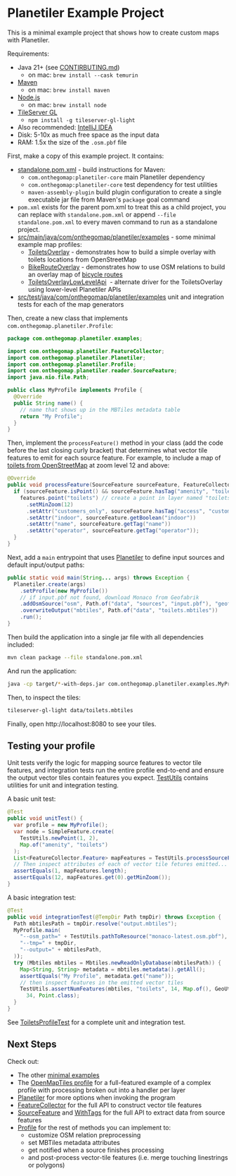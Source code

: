 # Planetiler Example Project

This is a minimal example project that shows how to create custom maps with Planetiler.

Requirements:

- Java 21+ (see [CONTIRBUTING.md](../CONTRIBUTING.md))
  - on mac: `brew install --cask temurin`
- [Maven](https://maven.apache.org/install.html)
  - on mac: `brew install maven`
- [Node.js](https://nodejs.org/en/download/)
  - on mac: `brew install node`
- [TileServer GL](https://github.com/maptiler/tileserver-gl)
  - `npm install -g tileserver-gl-light`
- Also recommended: [IntelliJ IDEA](https://www.jetbrains.com/help/idea/installation-guide.html)
- Disk: 5-10x as much free space as the input data
- RAM: 1.5x the size of the `.osm.pbf` file

First, make a copy of this example project. It contains:

- [standalone.pom.xml](./standalone.pom.xml) - build instructions for Maven:
  - `com.onthegomap:planetiler-core` main Planetiler dependency
  - `com.onthegomap:planetiler-core` test dependency for test utilities
  - `maven-assembly-plugin` build plugin configuration to create a single executable jar file from Maven's `package`
    goal command
- `pom.xml` exists for the parent pom.xml to treat this as a child project, you can replace with `standalone.pom.xml`
  or append `--file standalone.pom.xml` to every maven command to run as a standalone project.
- [src/main/java/com/onthegomap/planetiler/examples](src/main/java/com/onthegomap/planetiler/examples) - some minimal
  example map profiles:
  - [ToiletsOverlay](src/main/java/com/onthegomap/planetiler/examples/ToiletsOverlay.java) - demonstrates how to build a
    simple overlay with toilets locations from OpenStreetMap
  - [BikeRouteOverlay](src/main/java/com/onthegomap/planetiler/examples/BikeRouteOverlay.java) - demonstrates how to use
    OSM relations to build an overlay map of [bicycle routes](https://wiki.openstreetmap.org/wiki/Tag:route=bicycle)
  - [ToiletsOverlayLowLevelApi](src/main/java/com/onthegomap/planetiler/examples/ToiletsOverlayLowLevelApi.java)
    &nbsp;- alternate driver for the ToiletsOverlay using lower-level Planetiler APIs
- [src/test/java/com/onthegomap/planetiler/examples](src/main/java/com/onthegomap/planetiler/examples)
  unit and integration tests for each of the map generators

Then, create a new class that implements `com.onthegomap.planetiler.Profile`:

```java
package com.onthegomap.planetiler.examples;

import com.onthegomap.planetiler.FeatureCollector;
import com.onthegomap.planetiler.Planetiler;
import com.onthegomap.planetiler.Profile;
import com.onthegomap.planetiler.reader.SourceFeature;
import java.nio.file.Path;

public class MyProfile implements Profile {
  @Override
  public String name() {
    // name that shows up in the MBTiles metadata table
    return "My Profile";
  }
}
```

Then, implement the `processFeature()` method in your class (add the code before the last closing curly bracket)
that determines what vector tile features to emit for each source feature.
For example, to include a map of [toilets from OpenStreetMap](https://wiki.openstreetmap.org/wiki/Tag:amenity=toilets)
at zoom level 12 and above:

```java
@Override
public void processFeature(SourceFeature sourceFeature, FeatureCollector features) {
  if (sourceFeature.isPoint() && sourceFeature.hasTag("amenity", "toilets")) {
    features.point("toilets") // create a point in layer named "toilets"
      .setMinZoom(12)
      .setAttr("customers_only", sourceFeature.hasTag("access", "customers"))
      .setAttr("indoor", sourceFeature.getBoolean("indoor"))
      .setAttr("name", sourceFeature.getTag("name"))
      .setAttr("operator", sourceFeature.getTag("operator"));
  }
}
```

Next, add a `main` entrypoint that
uses [Planetiler](../planetiler-core/src/main/java/com/onthegomap/planetiler/Planetiler.java) to define input sources
and default input/output paths:

```java
public static void main(String... args) throws Exception {
  Planetiler.create(args)
    .setProfile(new MyProfile())
    // if input.pbf not found, download Monaco from Geofabrik
    .addOsmSource("osm", Path.of("data", "sources", "input.pbf"), "geofabrik:monaco")
    .overwriteOutput("mbtiles", Path.of("data", "toilets.mbtiles"))
    .run();
}
```

Then build the application into a single jar file with all dependencies included:

```bash
mvn clean package --file standalone.pom.xml
```

And run the application:

```bash
java -cp target/*-with-deps.jar com.onthegomap.planetiler.examples.MyProfile
```

Then, to inspect the tiles:

```bash
tileserver-gl-light data/toilets.mbtiles
```

Finally, open http://localhost:8080 to see your tiles.

## Testing your profile

Unit tests verify the logic for mapping source features to vector tile features, and integration tests run the entire
profile end-to-end and ensure the output vector tiles contain features you
expect.  [TestUtils](../planetiler-core/src/test/java/com/onthegomap/planetiler/TestUtils.java) contains utilities for
unit and integration testing.

A basic unit test:

```java
@Test
public void unitTest() {
  var profile = new MyProfile();
  var node = SimpleFeature.create(
    TestUtils.newPoint(1, 2),
    Map.of("amenity", "toilets")
  );
  List<FeatureCollector.Feature> mapFeatures = TestUtils.processSourceFeature(node, profile);
  // Then inspect attributes of each of vector tile fetures emitted...
  assertEquals(1, mapFeatures.length);
  assertEquals(12, mapFeatures.get(0).getMinZoom());
}
```

A basic integration test:

```java
@Test
public void integrationTest(@TempDir Path tmpDir) throws Exception {
  Path mbtilesPath = tmpDir.resolve("output.mbtiles");
  MyProfile.main(
    "--osm_path=" + TestUtils.pathToResource("monaco-latest.osm.pbf"),
    "--tmp=" + tmpDir,
    "--output=" + mbtilesPath,
  ));
  try (Mbtiles mbtiles = Mbtiles.newReadOnlyDatabase(mbtilesPath)) {
    Map<String, String> metadata = mbtiles.metadata().getAll();
    assertEquals("My Profile", metadata.get("name"));
    // then inspect features in the emitted vector tiles
    TestUtils.assertNumFeatures(mbtiles, "toilets", 14, Map.of(), GeoUtils.WORLD_LAT_LON_BOUNDS,
      34, Point.class);
  }
}
```

See [ToiletsProfileTest](./src/test/java/com/onthegomap/planetiler/examples/ToiletsProfileTest.java)
for a complete unit and integration test.

## Next Steps

Check out:

- The other [minimal examples](./src/main/java/com/onthegomap/planetiler/examples)
- The [OpenMapTiles profile](https://github.com/openmaptiles/planetiler-openmaptiles) for a full-featured example of a
  complex profile with processing broken out into a handler per layer
- [Planetiler](../planetiler-core/src/main/java/com/onthegomap/planetiler/Planetiler.java) for more options when
  invoking the program
- [FeatureCollector](../planetiler-core/src/main/java/com/onthegomap/planetiler/FeatureCollector.java)
  for the full API to construct vector tile features
- [SourceFeature](../planetiler-core/src/main/java/com/onthegomap/planetiler/reader/SourceFeature.java)
  and [WithTags](../planetiler-core/src/main/java/com/onthegomap/planetiler/reader/WithTags.java)
  for the full API to extract data from source features
- [Profile](../planetiler-core/src/main/java/com/onthegomap/planetiler/Profile.java) for the rest of methods you can
  implement to:
  - customize OSM relation preprocessing
  - set MBTiles metadata attributes
  - get notified when a source finishes processing
  - and post-process vector-tile features (i.e. merge touching linestrings or polygons)

